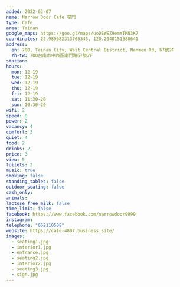 ```yaml
---
added: 2022-03-07
name: Narrow Door Cafe 窄門
type: Cafe
area: Tainan
google_maps: https://goo.gl/maps/uoDSWEZ9emYTKN3K7
coordinates: 22.989682313765343, 120.2048151588641
address:
  en: 700, Tainan City, West Central District, Nanmen Rd, 67號2F
  zh-tw: 700台南市中西區南門路67號2F
station: 
hours:
  mon: 12-19
  tue: 12-19
  wed: 12-19
  thu: 12-19
  fri: 12-19
  sat: 11:30-20
  sun: 10:30-20
wifi: 2
speed: 8
power: 2
vacancy: 4
comfort: 3
quiet: 4
food: 2
drinks: 2
price: 3
view: 5
toilets: 2
music: true
smoking: false
standing_tables: false
outdoor_seating: false
cash_only: 
animals: 
lactose_free_milk: false
time_limit: false
facebook: https://www.facebook.com/narrowdoor9999
instagram: 
telephone: "062110508"
website: https://cafe-4807.business.site/
images:
  - seating1.jpg
  - interior1.jpg
  - entrance.jpg
  - seating2.jpg
  - interior2.jpg
  - seating3.jpg
  - sign.jpg
---
```

